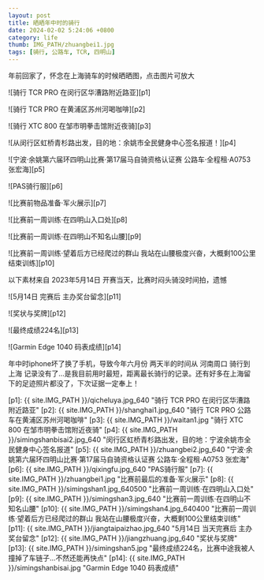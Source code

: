 ```yaml
---
layout: post
title: 晒晒年中时的骑行
date: 2024-02-02 5:24:06 +0800
category: life
thumb: IMG_PATH/zhuangbei1.jpg
tags: [骑行, 公路车, TCR, 四明山]
---
```


年前回家了，怀念在上海骑车的时候晒晒图，点击图片可放大

![骑行 TCR PRO 在闵行区华漕路附近路亚][p1]

![骑行 TCR PRO 在黄浦区苏州河喝咖啡][p2]

![骑行 XTC 800 在邹市明拳击馆附近夜骑][p3]

![从闵行区虹桥青杉路出发，目的地：余姚市全民健身中心签名报道！][p4]

![宁波·余姚第六届环四明山比赛·第17届马自骑资格认证赛 公路车·全程租·A0753 张宏海][p5]

![PAS骑行服][p6]

![比赛前物品准备·军火展示][p7]

![比赛前一周训练·在四明山入口处][p8]

![比赛前一周训练·在四明山不知名山腰][p9]

![比赛前一周训练·望着后方已经爬过的群山 我站在山腰极度兴奋，大概剩100公里结束训练][p10]

以下素材来自 2023年5月14日 开赛当天，比赛时闷头骑没时间拍，遗憾

![5月14日 完赛后 主办奖台留念][p11]

![奖状与奖牌][p12]

![最终成绩224名][p13]

![Garmin Edge 1040 码表成绩][p14]

年中时iphone坏了换了手机，导致今年六月份 两天半的时间从 河南周口 骑行到 上海 记录没有了...是我目前用时最短，距离最长骑行的记录。还有好多在上海留下的足迹照片都没了，下次证据一定奉上！


[p1]: {{ site.IMG_PATH }}/qicheluya.jpg_640 "骑行 TCR PRO 在闵行区华漕路附近路亚"
[p2]: {{ site.IMG_PATH }}/shanghai1.jpg_640 "骑行 TCR PRO 公路车在黄浦区苏州河喝咖啡"
[p3]: {{ site.IMG_PATH }}/waitan1.jpg "骑行 XTC 800 在邹市明拳击馆附近夜骑"
[p4]: {{ site.IMG_PATH }}/simingshanbisai2.jpg_640 "闵行区虹桥青杉路出发，目的地：宁波余姚市全民健身中心签名报道"
[p5]: {{ site.IMG_PATH }}/zhuangbei2.jpg_640 "宁波·余姚第六届环四明山比赛·第17届马自骑资格认证赛 公路车·全程租·A0753 张宏海"
[p6]: {{ site.IMG_PATH }}/qixingfu.jpg_640 "PAS骑行服"
[p7]: {{ site.IMG_PATH }}/zhuangbei1.jpg "比赛前最后的准备·军火展示"
[p8]: {{ site.IMG_PATH }}/simingshan1.jpg_640500 "比赛前一周训练·在四明山入口处"
[p9]: {{ site.IMG_PATH }}/simingshan3.jpg_640 "比赛前一周训练·在四明山不知名山腰"
[p10]: {{ site.IMG_PATH }}/simingshan4.jpg_640400 "比赛前一周训练·望着后方已经爬过的群山 我站在山腰极度兴奋，大概剩100公里结束训练"
[p11]: {{ site.IMG_PATH }}/jiangtaipaizhao.jpg_640 "5月14日 当天完赛后 主办奖台留念"
[p12]: {{ site.IMG_PATH }}/jiangzhuang.jpg_640 "奖状与奖牌"
[p13]: {{ site.IMG_PATH }}/simingshan5.jpg "最终成绩224名，比赛中途我被人撞掉了车链子...不然还能再快点"
[p14]: {{ site.IMG_PATH }}/simingshanbisai.jpg "Garmin Edge 1040 码表成绩"